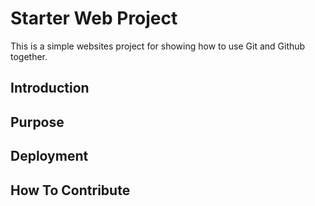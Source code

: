 # Starter Web Project

This is a simple websites project for showing how to use Git and Github together.

## Introduction

## Purpose

## Deployment

## How To Contribute